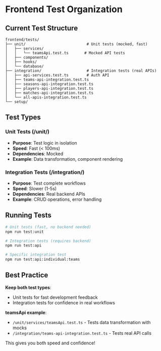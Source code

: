 # Frontend Test Organization

## Current Test Structure

```
frontend/tests/
├── unit/                           # Unit tests (mocked, fast)
│   ├── services/
│   │   └── teamsApi.test.ts       # Mocked API tests
│   ├── components/
│   ├── hooks/
│   └── database/
├── integration/                    # Integration tests (real APIs)
│   ├── api-services.test.ts        # Auth API
│   ├── teams-api-integration.test.ts
│   ├── seasons-api-integration.test.ts
│   ├── players-api-integration.test.ts
│   ├── matches-api-integration.test.ts
│   └── all-apis-integration.test.ts
└── setup/
```

## Test Types

### Unit Tests (/unit/)
- **Purpose**: Test logic in isolation
- **Speed**: Fast (< 100ms)
- **Dependencies**: Mocked
- **Example**: Data transformation, component rendering

### Integration Tests (/integration/)
- **Purpose**: Test complete workflows
- **Speed**: Slower (1-5s)
- **Dependencies**: Real backend APIs
- **Example**: CRUD operations, error handling

## Running Tests

```bash
# Unit tests (fast, no backend needed)
npm run test:unit

# Integration tests (requires backend)
npm run test:api

# Specific integration test
npm run test:api:individual:teams
```

## Best Practice

**Keep both test types**:
- Unit tests for fast development feedback
- Integration tests for confidence in real workflows

**teamsApi example**:
- `/unit/services/teamsApi.test.ts` - Tests data transformation with mocks
- `/integration/teams-api-integration.test.ts` - Tests real API calls

This gives you both speed and confidence!